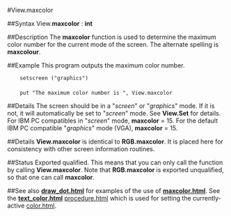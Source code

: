 
#View.maxcolor

##Syntax
View.**maxcolor** : **int**



##Description
The **maxcolor** function is used to determine the maximum color number for the current mode of the screen. The alternate spelling is **maxcolour**.



##Example
This program outputs the maximum color number.


        setscreen ("graphics")
        
        put "The maximum color number is ", View.maxcolor
##Details
The screen should be in a "_screen_" or "_graphics_" mode. If it is not, it will automatically be set to "_screen_" mode. See **View.Set** for details.
For IBM PC compatibles in "_screen_" mode, **maxcolor** = 15. For the default IBM PC compatible "_graphics_" mode (VGA), **maxcolor** = 15.



##Details
**View.maxcolor** is identical to **RGB.maxcolor**.  It is placed here for consistency with other screen information routines.



##Status
Exported qualified.
This means that you can only call the function by calling **View.maxcolor**. Note that **RGB.maxcolor** is exported unqualified, so that one can call **maxcolor**.



##See also
**[draw_dot.html](Draw.Dot)** for examples of the use of **[maxcolor.html](maxcolor)**. See the **[text_color.html](Text.Color)** [procedure.html](procedure) which is used for setting the currently-active [color.html](color).


